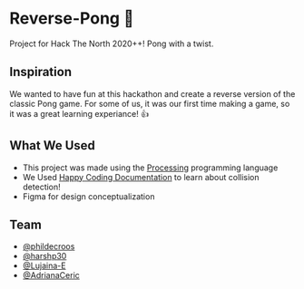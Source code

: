 # Reverse-Pong 🏓
Project for Hack The North 2020++! Pong with a twist.

## Inspiration
We wanted to have fun at this hackathon and create a reverse version of the classic Pong game. For some of us, it was our first time making a game, so it was a great learning experiance! :+1:

## What We Used
- This project was made using the [Processing](https://processing.org/download/) programming language
- We Used [Happy Coding Documentation](https://happycoding.io/tutorials/processing/collision-detection#edge-collision-detection) to learn about collision detection!
- Figma for design conceptualization

## Team
- [@phildecroos](https://github.com/phildecroos)
- [@harshp30](https://github.com/harshp30)
- [@Lujaina-E](https://github.com/Lujaina-E)
- [@AdrianaCeric](https://github.com/AdrianaCeric)
